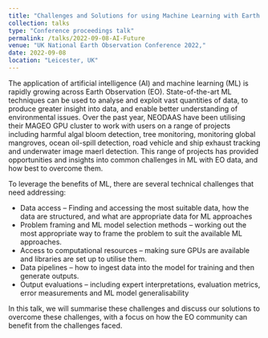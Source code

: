 ```yaml
---
title: "Challenges and Solutions for using Machine Learning with Earth Observation Data"
collection: talks
type: "Conference proceedings talk"
permalink: /talks/2022-09-08-AI-Future
venue: "UK National Earth Observation Conference 2022,"
date: 2022-09-08
location: "Leicester, UK"
---
```


The application of artificial intelligence (AI) and machine learning (ML) is rapidly growing across Earth Observation (EO). State-of-the-art ML techniques can be used to analyse and exploit vast quantities of data, to produce greater insight into data, and enable better understanding of environmental issues. Over the past year, NEODAAS have been utilising their MAGEO GPU cluster to work with users on a range of projects including harmful algal bloom detection, tree monitoring, monitoring global mangroves, ocean oil-spill detection, road vehicle and ship exhaust tracking and underwater image maerl detection. This range of projects has provided opportunities and insights into common challenges in ML with EO data, and how best to overcome them.

To leverage the benefits of ML, there are several technical challenges that need addressing:

* Data access – Finding and accessing the most suitable data, how the data are structured, and what are appropriate data for ML approaches
* Problem framing and ML model selection methods – working out the most appropriate way to frame the problem to suit the available ML approaches.
* Access to computational resources – making sure GPUs are available and libraries are set up to utilise them.
* Data pipelines – how to ingest data into the model for training and then generate outputs.
* Output evaluations – including expert interpretations, evaluation metrics, error measurements and ML model generalisability

In this talk, we will summarise these challenges and discuss our solutions to overcome these challenges, with a focus on how the EO community can benefit from the challenges faced.
